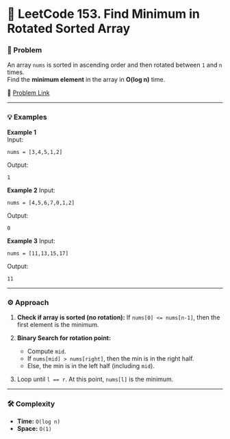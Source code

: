 # 🔎 LeetCode 153. Find Minimum in Rotated Sorted Array

### 📌 Problem

An array `nums` is sorted in ascending order and then rotated between `1` and `n` times.  
Find the **minimum element** in the array in **O(log n)** time.

🔗 [Problem Link](https://leetcode.com/problems/find-minimum-in-rotated-sorted-array/)

---

### 💡 Examples

**Example 1**  
Input:

```text
nums = [3,4,5,1,2]
```

Output:

```text
1
```

**Example 2**
Input:

```text
nums = [4,5,6,7,0,1,2]
```

Output:

```text
0
```

**Example 3**
Input:

```text
nums = [11,13,15,17]
```

Output:

```text
11
```

---

### ⚙️ Approach

1. **Check if array is sorted (no rotation):**
   If `nums[0] <= nums[n-1]`, then the first element is the minimum.

2. **Binary Search for rotation point:**

   - Compute `mid`.
   - If `nums[mid] > nums[right]`, then the min is in the right half.
   - Else, the min is in the left half (including `mid`).

3. Loop until `l == r`. At this point, `nums[l]` is the minimum.

---

### 🛠️ Complexity

- **Time:** `O(log n)`
- **Space:** `O(1)`
